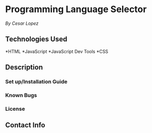 # Programming Language Selector #
_By Cesar Lopez_



## Technologies Used ##

*HTML
*JavaScript
*JavaScript Dev Tools
*CSS


## Description ##


### Set up/Installation Guide ###

### Known Bugs ###


### License ###


## Contact Info ##


